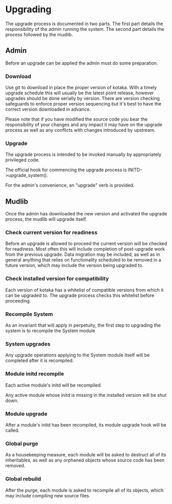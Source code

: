 # Upgrading

The upgrade process is documented in two parts.  The first part details
the responsibility of the admin running the system.  The second part
details the process followed by the mudlib.

## Admin

Before an upgrade can be applied the admin must do some preparation.

### Download

Use git to download in place the proper version of kotaka.  With a timely
upgrade schedule this will usually be the latest point release, however
upgrades should be done serially by version.  There are version checking
safeguards to enforce proper version sequencing but it's best to have the
correct version downloaded in advance.

Please note that if you have modified the source code you bear the
responsibility of your changes and any impact it may have on the upgrade
process as well as any conflicts with changes introduced by upstream.

### Upgrade

The upgrade process is intended to be invoked manually by appropriately privileged code.

The official hook for commencing the upgrade process is INITD->upgrade_system().

For the admin's convenience, an "upgrade" verb is provided.

## Mudlib

Once the admin has downloaded the new version and activated the upgrade
process, the mudlib will upgrade itself.

### Check current version for readiness

Before an upgrade is allowed to proceed the current version will be
checked for readiness.  Most often this will include completion of
post-upgrade work from the previous upgrade.  Data migration may be
included, as well as in general anything that relies on functionality
scheduled to be removed in a future version, which may include the
version being upgraded to.

### Check installed version for compatibility

Each version of kotaka has a whitelist of compatible versions from which
it can be upgraded to.  The upgrade process checks this whitelist before
proceeding.

### Recompile System

As an invariant that will apply in perpetuity, the first step to
upgrading the system is to recompile the System module

### System upgrades

Any upgrade operations applying to the System module itself will be
completed after it is recompiled.

### Module initd recompile

Each active module's initd will be recompiled.

Any active module whose initd is missing in the installed version will be shut down.

### Module upgrade

After a module's initd has been recompiled, its module upgrade hook will be called.

### Global purge

As a housekeeping measure, each module will be asked to destruct all of
its inheritables, as well as any orphaned objects whose source code has
been removed.

### Global rebuild

After the purge, each module is asked to recompile all of its objects,
which may include compiling new source files.
